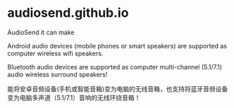 # audiosend.github.io

AudioSend it can make

Android audio devices (mobile phones or smart speakers) are supported as computer wireless wifi speakers.

Bluetooth audio devices are supported as computer multi-channel (5.1/7.1) audio wireless surround speakers!


能将安卓音频设备(手机或智能音箱)变为电脑的无线音箱，也支持将蓝牙音频设备变为电脑多声道（5.1/7.1）音响的无线环绕音箱！
